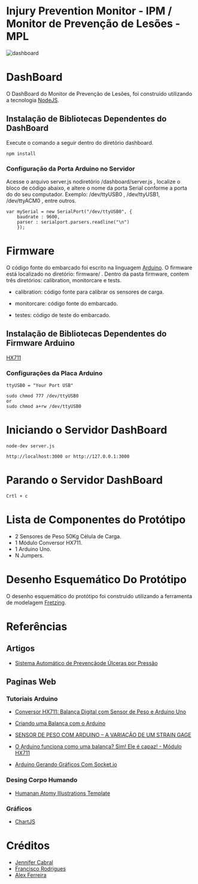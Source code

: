 # Injury Prevention Monitor - IPM / Monitor de Prevenção de Lesões - MPL

![dashboard](https://github.com/rodriguesfas/Injury-Prevention-Monitor/blob/master/user-guide/screenshot/dashboard.png)

# DashBoard

O DashBoard do Monitor de Prevenção de Lesões, foi construido utilizando a tecnologia [NodeJS](https://nodejs.org/en/). 

## Instalação de Bibliotecas Dependentes do DashBoard

Execute o comando a seguir dentro do diretório dashboard.
    
    npm install

### Configuração da Porta Arduino no Servidor

Acesse o arquivo server.js nodiretório /dashboard/server.js , localize o bloco de código abaixo, e altere o nome da porta Serial conforme a porta do do seu computador. Exemplo: /dev/ttyUSB0 , /dev/ttyUSB1, /dev/ttyACM0 , entre outros.

    var mySerial = new SerialPort("/dev/ttyUSB0", {
        baudrate : 9600,
        parser : serialport.parsers.readline("\n")
        });

# Firmware
O código fonte do embarcado foi escrito na linguagem [Arduino](https://arduino.cc).
O firmware está localizado no diretório: firmware/ .
Dentro da pasta firmware, contem três diretórios: calibration, monitorcare e tests.

- calibration: código fonte para calibrar os sensores de carga. 

- monitorcare: código fonte do embarcado.

- testes: código de teste do embarcado.

## Instalação de Bibliotecas Dependentes do Firmware Arduino   

[HX711](https://github.com/bogde/HX711)

### Configurações da Placa Arduino
    ttyUSB0 = "Your Port USB"

    sudo chmod 777 /dev/ttyUSB0
	or
    sudo chmod a+rw /dev/ttyUSB0

# Iniciando o Servidor DashBoard

    node-dev server.js

    http://localhost:3000 or http://127.0.0.1:3000

# Parando o Servidor DashBoard

    Crtl + c

# Lista de Componentes do Protótipo

- 2 Sensores de Peso 50Kg Célula de Carga.
- 1 Módulo Conversor HX711.
- 1 Arduino Uno.
- N Jumpers.

# Desenho Esquemático Do Protótipo

O desenho esquemático do protótipo foi construido utilizando a ferramenta de modelagem [Fretzing](https://fritzing.org/home/).

# Referências

## Artigos
- [Sistema Automático de Prevençãode Úlceras por Pressão](https://repositorio.uma.pt/handle/10400.13/75)

## Paginas Web

### Tutoriais Arduino
- [Conversor HX711: Balança Digital com Sensor de Peso e Arduino Uno](http://blog.baudaeletronica.com.br/conversor-hx711-para-balanca-eletronica/)

- [Criando uma Balança com o Arduino](https://www.robocore.net/tutoriais/celula-de-carga-hx711-com-arduino?fbclid=IwAR2aD6KqunSnPPSsosWZVWt0Pk9HB9HtG3jASjT7Ue2qxKIl7NotRoJ8ZkA)

- [SENSOR DE PESO COM ARDUINO – A VARIAÇÃO DE UM STRAIN GAGE](https://blog.usinainfo.com.br/sensor-de-peso-com-arduino-variacao-de-um-strain-gage/)


- [O Arduino funciona como uma balança? Sim! Ele é capaz! - Módulo HX711](https://www.youtube.com/watch?v=-qLfybfvsHw&feature=push-u-sub&attr_tag=cvjlzRGy3V1M0wxC%3A6)

- [Arduíno Gerando Gráficos Com Socket.io](http://clubedosgeeks.com.br/programacao/arduino-gerando-graficos-com-socket-io)

### Desing Corpo Humando
- [Humanan Atomy Illustrations Template](https://www.humananatomyillustrations.com/)

### Gráficos
- [ChartJS](https://www.chartjs.org/)

# Créditos

- [Jennifer Cabral](#)
- [Francisco Rodrigues](https://rodriguesfas.com.br)
- [Alex Ferreira](#)